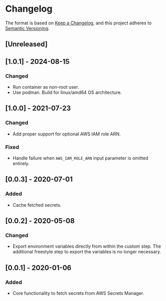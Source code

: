 # Changelog

The format is based on [Keep a Changelog](https://keepachangelog.com/en/1.0.0/), and this project adheres to [Semantic Versioning](https://semver.org/spec/v2.0.0.html).

## [Unreleased]

## [1.0.1] - 2024-08-15
### Changed
- Run container as non-root user.
- Use podman. Build for linux/amd64 OS architecture.

## [1.0.0] - 2021-07-23
### Changed
- Add proper support for optional AWS IAM role ARN.

### Fixed
- Handle failure when `AWS_IAM_ROLE_ARN` input parameter is omitted entirely.

## [0.0.3] - 2020-07-01
### Added
- Cache fetched secrets.

## [0.0.2] - 2020-05-08
### Changed
- Export environment variables directly from within the custom step. The additional freestyle step to export the variables is no longer necessary.

## [0.0.1] - 2020-01-06
### Added
- Core functionality to fetch secrets from AWS Secrets Manager.

